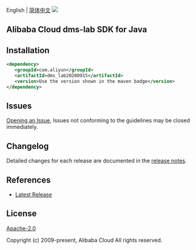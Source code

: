 English | [简体中文](README-CN.md)
![](https://aliyunsdk-pages.alicdn.com/icons/AlibabaCloud.svg)

## Alibaba Cloud dms-lab SDK for Java

## Installation

```xml
<dependency>
   <groupId>com.aliyun</groupId>
   <artifactId>dms_lab20200915</artifactId>
   <version>Use the version shown in the maven badge</version>
</dependency>
```

## Issues
[Opening an Issue](https://github.com/aliyun/alibabacloud-sdk/issues/new), Issues not conforming to the guidelines may be closed immediately.

## Changelog
Detailed changes for each release are documented in the [release notes](./ChangeLog.txt).

## References
* [Latest Release](https://github.com/aliyun/alibabacloud-sdk/tree/master/java)

## License
[Apache-2.0](http://www.apache.org/licenses/LICENSE-2.0)

Copyright (c) 2009-present, Alibaba Cloud All rights reserved.